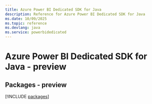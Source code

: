 ```yaml
---
title: Azure Power BI Dedicated SDK for Java
description: Reference for Azure Power BI Dedicated SDK for Java
ms.date: 10/09/2025
ms.topic: reference
ms.devlang: java
ms.service: powerbidedicated
---
```

# Azure Power BI Dedicated SDK for Java - preview
## Packages - preview
[!INCLUDE [packages](power-bi-dedicated-index.md)]